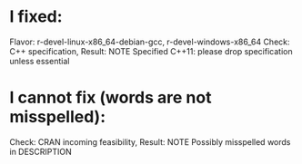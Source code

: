 # I fixed:

Flavor: r-devel-linux-x86_64-debian-gcc, r-devel-windows-x86_64
Check: C++ specification, Result: NOTE
    Specified C++11: please drop specification unless essential
    
# I cannot fix (words are not misspelled):

Check: CRAN incoming feasibility, Result: NOTE
  Possibly misspelled words in DESCRIPTION
